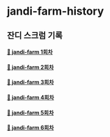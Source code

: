 # jandi-farm-history

## 잔디 스크럼 기록

#### [🌱 jandi-farm 1회차](https://github.com/jandifarm/jandi-farm-history/blob/master/jandi-farm-1%ED%9A%8C%EC%B0%A8/README.md)

#### [🌱 jandi-farm 2회차](https://github.com/jandifarm/jandi-farm-history/blob/master/jandi-farm-2%ED%9A%8C%EC%B0%A8/README.md)

#### [🌱 jandi-farm 3회차](https://github.com/jandifarm/jandi-farm-history/blob/master/jandi-farm-3%ED%9A%8C%EC%B0%A8/README.md)

#### [🌱 jandi-farm 4회차](https://github.com/jandifarm/jandi-farm-history/blob/master/jandi-farm-4%ED%9A%8C%EC%B0%A8/README.md)

#### [🌱 jandi-farm 5회차](https://github.com/jandifarm/jandi-farm-history/blob/master/jandi-farm-5%ED%9A%8C%EC%B0%A8/README.md)

#### [🌱 jandi-farm 6회차](https://github.com/jandifarm/jandi-farm-history/blob/master/jandi-farm-6%ED%9A%8C%EC%B0%A8/README.md)

